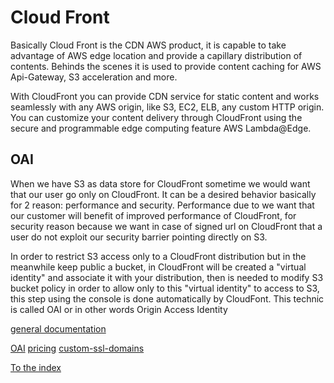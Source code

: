 # Cloud Front
Basically Cloud Front is the CDN AWS product, it is capable to take advantage of AWS edge location 
and provide a capillary distribution of contents. Behinds the scenes it is used to provide content caching for 
AWS Api-Gateway, S3 acceleration and more.

With CloudFront you can provide CDN service for static content and works seamlessly with 
any AWS origin, like S3, EC2, ELB, any custom HTTP origin. 
You can customize your content delivery through CloudFront using the secure
and programmable edge computing feature AWS Lambda@Edge.

## OAI
When we have S3 as data store for CloudFront sometime we would want that our user go only on CloudFront. 
It can be a desired behavior basically for 2 reason: performance and security. Performance 
due to we want that our customer will benefit of improved performance of CloudFront, for security reason 
because we want in case of signed url on CloudFront that a user do not exploit our security barrier pointing directly on S3.

In order to restrict S3 access only to a CloudFront distribution but in the meanwhile keep public a bucket, in CloudFront 
will be created a "virtual identity" and associate it with your distribution, then is needed to modify S3 bucket policy 
in order to allow only to this "virtual identity" to access to S3, this step using the console is done automatically by CloudFont.
This technic is called OAI or in other words Origin Access Identity

[general documentation](https://docs.aws.amazon.com/AmazonCloudFront/latest/DeveloperGuide/Introduction.html)

[OAI](https://docs.aws.amazon.com/AmazonCloudFront/latest/DeveloperGuide/private-content-restricting-access-to-s3.html)
[pricing](https://aws.amazon.com/it/cloudfront/pricing/)
[custom-ssl-domains](https://aws.amazon.com/cloudfront/custom-ssl-domains/)

[To the index](https://github.com/mrFlick72/aws_course/blob/main/README.md)